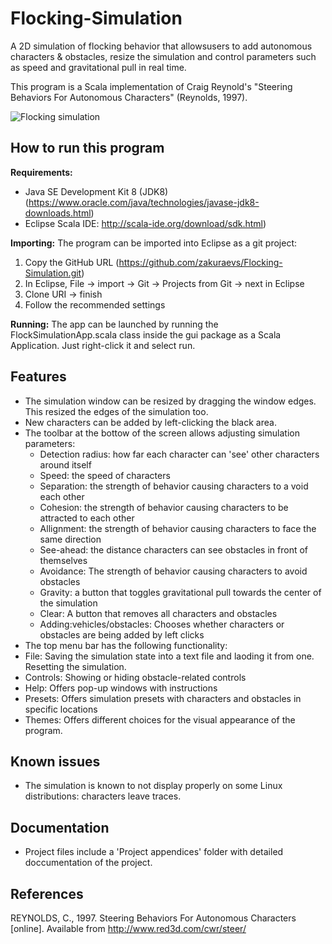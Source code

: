 # Flocking-Simulation
A 2D simulation of flocking behavior that allowsusers to add autonomous characters & obstacles, resize the simulation and control parameters such as speed and gravitational pull in real time.

This program is a Scala implementation of Craig Reynold's "Steering Behaviors For Autonomous Characters" (Reynolds, 1997). 

![Flocking simulation](https://i.imgur.com/pk0Zno3.png)

## How to run this program

**Requirements:**

- Java SE Development Kit 8 (JDK8) (https://www.oracle.com/java/technologies/javase-jdk8-downloads.html)  
- Eclipse Scala IDE: http://scala-ide.org/download/sdk.html) 

**Importing:**
The program can be imported into Eclipse as a git project:

1. Copy the GitHub URL (https://github.com/zakuraevs/Flocking-Simulation.git)
2. In Eclipse, File -> import -> Git -> Projects from Git -> next in Eclipse
3. Clone URI -> finish
4. Follow the recommended settings

**Running:**
The app can be launched by running the FlockSimulationApp.scala class inside the gui package as a Scala Application. Just right-click it and select run.

## Features

- The simulation window can be resized by dragging the window edges. This resized the edges of the simulation too.
- New characters can be added by left-clicking the black area.
- The toolbar at the bottow of the screen allows adjusting simulation parameters:
  - Detection radius: how far each character can 'see' other characters around itself
  - Speed: the speed of characters
  - Separation: the strength of behavior causing characters to a void each other
  - Cohesion: the strength of behavior causing characters to be attracted to each other
  - Allignment: the strength of behavior causing characters to face the same direction
  - See-ahead: the distance characters can see obstacles in front of themselves
  - Avoidance: The strength of behavior causing characters to avoid obstacles
  - Gravity: a button that toggles gravitational pull towards the center of the simulation
  - Clear: A button that removes all characters and obstacles
  - Adding:vehicles/obstacles: Chooses whether characters or obstacles are being added by left clicks
 - The top menu bar has the following functionality:
  - File: Saving the simulation state into a text file and laoding it from one. Resetting the simulation.
  - Controls: Showing or hiding obstacle-related controls
  - Help: Offers pop-up windows with instructions
  - Presets: Offers simulation presets with characters and obstacles in specific locations
  - Themes: Offers different choices for the visual appearance of the program.
  
## Known issues

- The simulation is known to not display properly on some Linux distributions: characters leave traces.

## Documentation

- Project files include a 'Project appendices' folder with detailed doccumentation of the project.

## References

REYNOLDS, C., 1997. Steering Behaviors For Autonomous Characters [online]. Available from http://www.red3d.com/cwr/steer/
